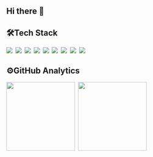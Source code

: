 ## Hi there 👋

## 🛠Tech Stack

![](https://img.shields.io/badge/Python-FFD43B?style=for-the-badge&logo=python&logoColor=darkgreen)&nbsp;
![](https://img.shields.io/badge/HTML5-E34F26?style=for-the-badge&logo=html5&logoColor=white)&nbsp;
![](https://img.shields.io/badge/JavaScript-323330?style=for-the-badge&logo=javascript&logoColor=F7DF1E)&nbsp;
![](https://img.shields.io/badge/CSS3-1572B6?style=for-the-badge&logo=css3&logoColor=white)&nbsp;
![](https://img.shields.io/badge/Sass-CC6699?style=for-the-badge&logo=sass&logoColor=white)&nbsp;
![](https://img.shields.io/badge/-Git-05122A?style=for-the-badge&logo=git&logoCOlor=white)&nbsp;
![](https://img.shields.io/badge/Visual_Studio_Code-0078D4?style=for-the-badge&logo=visual%20studio%20code&logoColor=white)&nbsp;
![](https://img.shields.io/badge/Heroku-430098?style=for-the-badge&logo=heroku&logoColor=white)&nbsp;
![](https://img.shields.io/badge/Figma-F24E1E?style=for-the-badge&logo=figma&logoColor=white)&nbsp;


## ⚙️GitHub Analytics

<p>
<img height="180em" src="https://github-readme-stats.vercel.app/api/top-langs/?username=Dejmenek&langs_count=6&layout=compact" align = "center"/>&nbsp;
<img height="180em" src="https://github-readme-stats.vercel.app/api?username=Dejmenek&show_icons=true&theme=tokyonight&count_private=true&hide=issues" align = "center"/>
</p>
